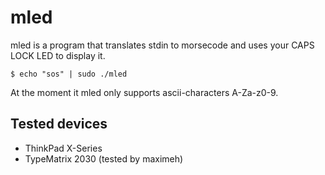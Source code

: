 mled
====

mled is a program that translates stdin to morsecode and uses your CAPS
LOCK LED to display it.

    $ echo "sos" | sudo ./mled

At the moment it mled only supports ascii-characters A-Za-z0-9.

Tested devices
--------------
 * ThinkPad X-Series
 * TypeMatrix 2030 (tested by maximeh)
